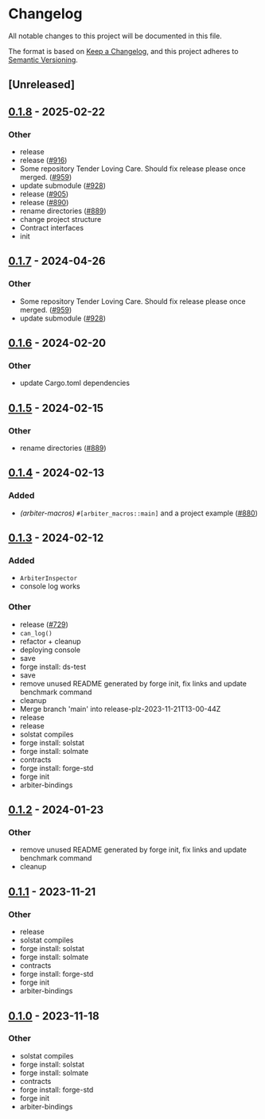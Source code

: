 # Changelog
All notable changes to this project will be documented in this file.

The format is based on [Keep a Changelog](https://keepachangelog.com/en/1.0.0/),
and this project adheres to [Semantic Versioning](https://semver.org/spec/v2.0.0.html).

## [Unreleased]

## [0.1.8](https://github.com/natebolam/arbiter/compare/arbiter-bindings-v0.1.7...arbiter-bindings-v0.1.8) - 2025-02-22

### Other
- release
- release ([#916](https://github.com/natebolam/arbiter/pull/916))
- Some repository Tender Loving Care. Should fix release please once merged.  ([#959](https://github.com/natebolam/arbiter/pull/959))
- update submodule ([#928](https://github.com/natebolam/arbiter/pull/928))
- release ([#905](https://github.com/natebolam/arbiter/pull/905))
- release ([#890](https://github.com/natebolam/arbiter/pull/890))
- rename directories ([#889](https://github.com/natebolam/arbiter/pull/889))
- change project structure
- Contract interfaces
- init

## [0.1.7](https://github.com/primitivefinance/arbiter/compare/arbiter-bindings-v0.1.6...arbiter-bindings-v0.1.7) - 2024-04-26

### Other
- Some repository Tender Loving Care. Should fix release please once merged.  ([#959](https://github.com/primitivefinance/arbiter/pull/959))
- update submodule ([#928](https://github.com/primitivefinance/arbiter/pull/928))

## [0.1.6](https://github.com/primitivefinance/arbiter/compare/arbiter-bindings-v0.1.5...arbiter-bindings-v0.1.6) - 2024-02-20

### Other
- update Cargo.toml dependencies

## [0.1.5](https://github.com/primitivefinance/arbiter/compare/arbiter-bindings-v0.1.4...arbiter-bindings-v0.1.5) - 2024-02-15

### Other
- rename directories ([#889](https://github.com/primitivefinance/arbiter/pull/889))

## [0.1.4](https://github.com/primitivefinance/arbiter/compare/arbiter-bindings-v0.1.3...arbiter-bindings-v0.1.4) - 2024-02-13

### Added
- *(arbiter-macros)* `#[arbiter_macros::main]` and a project example ([#880](https://github.com/primitivefinance/arbiter/pull/880))

## [0.1.3](https://github.com/primitivefinance/arbiter/compare/arbiter-bindings-v0.1.2...arbiter-bindings-v0.1.3) - 2024-02-12

### Added
- `ArbiterInspector`
- console log works

### Other
- release ([#729](https://github.com/primitivefinance/arbiter/pull/729))
- `can_log()`
- refactor + cleanup
- deploying console
- save
- forge install: ds-test
- save
- remove unused README generated by forge init, fix links and update benchmark command
- cleanup
- Merge branch 'main' into release-plz-2023-11-21T13-00-44Z
- release
- release
- solstat compiles
- forge install: solstat
- forge install: solmate
- contracts
- forge install: forge-std
- forge init
- arbiter-bindings

## [0.1.2](https://github.com/primitivefinance/arbiter/compare/arbiter-bindings-v0.1.1...arbiter-bindings-v0.1.2) - 2024-01-23

### Other
- remove unused README generated by forge init, fix links and update benchmark command
- cleanup

## [0.1.1](https://github.com/primitivefinance/arbiter/compare/arbiter-bindings-v0.1.0...arbiter-bindings-v0.1.1) - 2023-11-21

### Other
- release
- solstat compiles
- forge install: solstat
- forge install: solmate
- contracts
- forge install: forge-std
- forge init
- arbiter-bindings

## [0.1.0](https://github.com/primitivefinance/arbiter/releases/tag/arbiter-bindings-v0.1.0) - 2023-11-18

### Other
- solstat compiles
- forge install: solstat
- forge install: solmate
- contracts
- forge install: forge-std
- forge init
- arbiter-bindings
